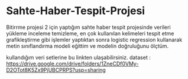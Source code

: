 # Sahte-Haber-Tespit-Projesi

Bitirrme projesi 2 için yaptığım sahte haber tespit projesinde verileri yükleme inceleme temizleme, en çok kullanılan kelimeleri tespit etme grafikleştirme gibi işlemler yaptıktan sonra logistic regression kullanarak metin sınıflandırma modeli eğittim ve modelin doğruluğunu ölçtüm. 

kullandığım veri setlerine bu linkten ulaşabilirsiniz. 
dataset : https://drive.google.com/drive/folders/1ZneCDf0VMy-D2OTot8K5Zx9PjUBCPRPS?usp=sharing
